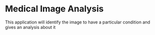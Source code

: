 # Medical Image Analysis

This application will identify the image to have a particular condition and gives an analysis about it